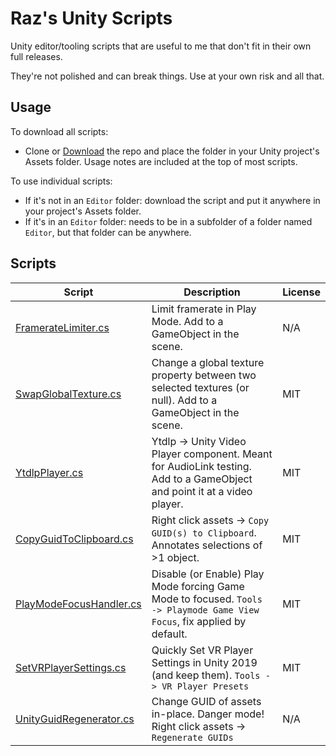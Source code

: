 # Raz's Unity Scripts

Unity editor/tooling scripts that are useful to me that don't fit in their own full releases.

They're not polished and can break things. Use at your own risk and all that.

## Usage

To download all scripts:
- Clone or [Download](https://github.com/rrazgriz/RazUnityScripts/archive/refs/heads/main.zip) the repo and place the folder in your Unity project's Assets folder. Usage notes are included at the top of most scripts.

To use individual scripts:
- If it's not in an `Editor` folder: download the script and put it anywhere in your project's Assets folder.
- If it's in an `Editor` folder: needs to be in a subfolder of a folder named `Editor`, but that folder can be anywhere.

## Scripts

| Script  | Description | License |
| ------------- | ------------- | ------------- | 
| [FramerateLimiter.cs](../FramerateLimiter.cs) | Limit framerate in Play Mode. Add to a GameObject in the scene. | N/A |
| [SwapGlobalTexture.cs](../SwapGlobalTexture.cs) | Change a global texture property between two selected textures (or null). Add to a GameObject in the scene. | MIT |
| [YtdlpPlayer.cs](../YtdlpPlayer.cs) | Ytdlp -> Unity Video Player component. Meant for AudioLink testing. Add to a GameObject and point it at a video player. | MIT |
| [CopyGuidToClipboard.cs](../Editor/CopyGuidToClipboard.cs) | Right click assets -> `Copy GUID(s) to Clipboard`. Annotates selections of >1 object. | MIT |
| [PlayModeFocusHandler.cs](../Editor/PlayModeFocusHandler.cs) | Disable (or Enable) Play Mode forcing Game Mode to focused. `Tools -> Playmode Game View Focus`, fix applied by default. | MIT |
| [SetVRPlayerSettings.cs](../Editor/SetVRPlayerSettings.cs) | Quickly Set VR Player Settings in Unity 2019 (and keep them). `Tools -> VR Player Presets` | MIT |
| [UnityGuidRegenerator.cs](../Editor/UnityGuidRegenerator.cs) | Change GUID of assets in-place. Danger mode! Right click assets -> `Regenerate GUIDs` | N/A |
